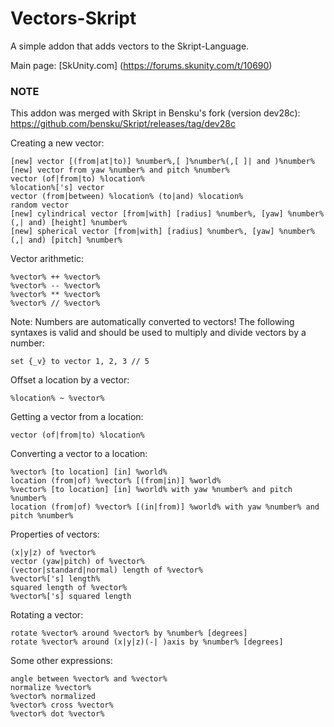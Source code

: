 # Vectors-Skript
A simple addon that adds vectors to the Skript-Language.

Main page: [SkUnity.com] (https://forums.skunity.com/t/10690)

### NOTE
This addon was merged with Skript in Bensku's fork (version dev28c): https://github.com/bensku/Skript/releases/tag/dev28c

Creating a new vector:
```
[new] vector [(from|at|to)] %number%,[ ]%number%(,[ ]| and )%number%
[new] vector from yaw %number% and pitch %number%
vector (of|from|to) %location%
%location%['s] vector
vector (from|between) %location% (to|and) %location%
random vector
[new] cylindrical vector [from|with] [radius] %number%, [yaw] %number%(,| and) [height] %number%
[new] spherical vector [from|with] [radius] %number%, [yaw] %number%(,| and) [pitch] %number%
```

Vector arithmetic:
```
%vector% ++ %vector%
%vector% -- %vector%
%vector% ** %vector%
%vector% // %vector%
```

Note: Numbers are automatically converted to vectors!
The following syntaxes is valid and should be used to multiply and divide vectors by a number:
```
set {_v} to vector 1, 2, 3 // 5
```

Offset a location by a vector:
```
%location% ~ %vector%
```

Getting a vector from a location:
```
vector (of|from|to) %location%
```

Converting a vector to a location:
```
%vector% [to location] [in] %world%
location (from|of) %vector% [(from|in)] %world%
%vector% [to location] [in] %world% with yaw %number% and pitch %number%
location (from|of) %vector% [(in|from)] %world% with yaw %number% and pitch %number%
```

Properties of vectors:
```
(x|y|z) of %vector%
vector (yaw|pitch) of %vector%
(vector|standard|normal) length of %vector%
%vector%['s] length%
squared length of %vector%
%vector%['s] squared length
```

Rotating a vector:
```
rotate %vector% around %vector% by %number% [degrees]
rotate %vector% around (x|y|z)(-| )axis by %number% [degrees]
```

Some other expressions:
```
angle between %vector% and %vector%
normalize %vector%
%vector% normalized
%vector% cross %vector%
%vector% dot %vector%
```

